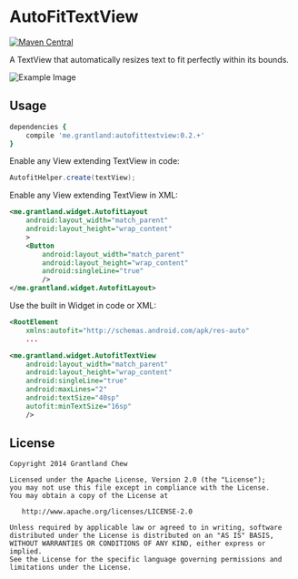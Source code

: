# AutoFitTextView

[![Maven Central](https://maven-badges.herokuapp.com/maven-central/me.grantland/autofittextview/badge.svg?style=flat)](https://maven-badges.herokuapp.com/maven-central/me.grantland/autofittextview)

A TextView that automatically resizes text to fit perfectly within its bounds.

![Example Image](/website/static/autofittextview.gif?raw=true)


## Usage

```cson
dependencies {
    compile 'me.grantland:autofittextview:0.2.+'
}
```

Enable any View extending TextView in code:

```java
AutofitHelper.create(textView);
```

Enable any View extending TextView in XML:

```xml
<me.grantland.widget.AutofitLayout
    android:layout_width="match_parent"
    android:layout_height="wrap_content"
    >
    <Button
        android:layout_width="match_parent"
        android:layout_height="wrap_content"
        android:singleLine="true"
        />
</me.grantland.widget.AutofitLayout>
```

Use the built in Widget in code or XML:
```xml
<RootElement
    xmlns:autofit="http://schemas.android.com/apk/res-auto"
    ...
```   

```xml
<me.grantland.widget.AutofitTextView
    android:layout_width="match_parent"
    android:layout_height="wrap_content"
    android:singleLine="true"
    android:maxLines="2"
    android:textSize="40sp"
    autofit:minTextSize="16sp"
    />
```


## License

    Copyright 2014 Grantland Chew

    Licensed under the Apache License, Version 2.0 (the "License");
    you may not use this file except in compliance with the License.
    You may obtain a copy of the License at

       http://www.apache.org/licenses/LICENSE-2.0

    Unless required by applicable law or agreed to in writing, software
    distributed under the License is distributed on an "AS IS" BASIS,
    WITHOUT WARRANTIES OR CONDITIONS OF ANY KIND, either express or implied.
    See the License for the specific language governing permissions and
    limitations under the License.
